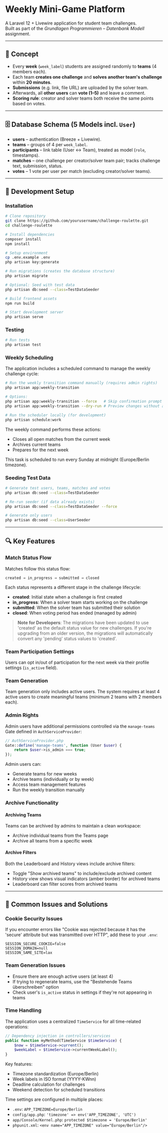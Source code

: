 # Weekly Mini-Game Platform

A Laravel 12 + Livewire application for student team challenges.  
Built as part of the *Grundlagen Programmieren – Datenbank Modell* assignment.

---

## 🎯 Concept

- Every **week** (`week_label`) students are assigned randomly to **teams** (4 members each).
- Each team **creates one challenge** and **solves another team's challenge** within **20 minutes**.
- **Submissions** (e.g. link, file URL) are uploaded by the solver team.
- Afterwards, all **other users** can **vote (1–5)** and leave a comment.
- **Scoring rule**: creator and solver teams both receive the same points based on votes.

---

## 🗄 Database Schema (5 Models incl. `User`)

- **users** – authentication (Breeze + Livewire).
- **teams** – groups of 4 per `week_label`.
- **participants** – link table (User ↔ Team), treated as model (`role`, timestamps).
- **matches** – one challenge per creator/solver team pair; tracks challenge text, submission, status.
- **votes** – 1 vote per user per match (excluding creator/solver teams).

---

## 🚀 Development Setup

### Installation

```bash
# Clone repository
git clone https://github.com/yourusername/challenge-roulette.git
cd challenge-roulette

# Install dependencies
composer install
npm install

# Setup environment
cp .env.example .env
php artisan key:generate

# Run migrations (creates the database structure)
php artisan migrate

# Optional: Seed with test data
php artisan db:seed --class=TestDataSeeder

# Build frontend assets
npm run build

# Start development server
php artisan serve
```

### Testing

```bash
# Run tests
php artisan test
```

### Weekly Scheduling

The application includes a scheduled command to manage the weekly challenge cycle:

```bash
# Run the weekly transition command manually (requires admin rights)
php artisan app:weekly-transition

# Options:
php artisan app:weekly-transition --force   # Skip confirmation prompt
php artisan app:weekly-transition --dry-run # Preview changes without applying

# Run the scheduler locally (for development)
php artisan schedule:work
```

The weekly command performs these actions:
- Closes all open matches from the current week
- Archives current teams
- Prepares for the next week

This task is scheduled to run every Sunday at midnight (Europe/Berlin timezone).

### Seeding Test Data

```bash
# Generate test users, teams, matches and votes
php artisan db:seed --class=TestDataSeeder

# Re-run seeder (if data already exists)
php artisan db:seed --class=TestDataSeeder --force

# Generate only users
php artisan db:seed --class=UserSeeder
```

---

## 🔍 Key Features

### Match Status Flow

Matches follow this status flow:
```
created → in_progress → submitted → closed
```

Each status represents a different stage in the challenge lifecycle:
- **created**: Initial state when a challenge is first created
- **in_progress**: When a solver team starts working on the challenge
- **submitted**: When the solver team has submitted their solution
- **closed**: When voting period has ended (managed by admin)

> **Note for Developers**: The migrations have been updated to use 'created' as the default status value for new challenges. If you're upgrading from an older version, the migrations will automatically convert any 'pending' status values to 'created'.

### Team Participation Settings

Users can opt in/out of participation for the next week via their profile settings (`is_active` field).

### Team Generation

Team generation only includes active users. The system requires at least 4 active users to create meaningful teams (minimum 2 teams with 2 members each).

### Admin Rights

Admin users have additional permissions controlled via the `manage-teams` Gate defined in `AuthServiceProvider`:

```php
// AuthServiceProvider.php
Gate::define('manage-teams', function (User $user) {
    return $user->is_admin === true;
});
```

Admin users can:
- Generate teams for new weeks
- Archive teams (individually or by week)
- Access team management features
- Run the weekly transition manually

### Archive Functionality

#### Archiving Teams
Teams can be archived by admins to maintain a clean workspace:
- Archive individual teams from the Teams page
- Archive all teams from a specific week

#### Archive Filters
Both the Leaderboard and History views include archive filters:
- Toggle "Show archived teams" to include/exclude archived content
- History view shows visual indicators (amber border) for archived teams
- Leaderboard can filter scores from archived teams

---

## 🔧 Common Issues and Solutions

### Cookie Security Issues

If you encounter errors like "Cookie was rejected because it has the 'secure' attribute but was transmitted over HTTP", add these to your `.env`:

```
SESSION_SECURE_COOKIE=false
SESSION_DOMAIN=null
SESSION_SAME_SITE=lax
```

### Team Generation Issues

- Ensure there are enough active users (at least 4)
- If trying to regenerate teams, use the "Bestehende Teams überschreiben" option
- Check user's `is_active` status in settings if they're not appearing in teams

### Time Handling

The application uses a centralized `TimeService` for all time-related operations:

```php
// Dependency injection in controllers/services
public function myMethod(TimeService $timeService) {
    $now = $timeService->current();
    $weekLabel = $timeService->currentWeekLabel();
}
```

Key features:
- Timezone standardization (Europe/Berlin)
- Week labels in ISO format (YYYY-KWnn)
- Deadline calculation for challenges
- Weekend detection for scheduled transitions

Time settings are configured in multiple places:
- `.env`: `APP_TIMEZONE=Europe/Berlin`
- `config/app.php`: `'timezone' => env('APP_TIMEZONE', 'UTC')`
- `app/Console/Kernel.php`: `protected $timezone = 'Europe/Berlin'`
- `phpunit.xml`: `<env name="APP_TIMEZONE" value="Europe/Berlin"/>`
